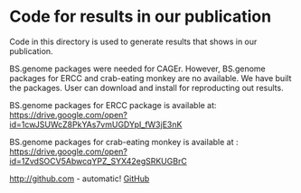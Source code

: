 # Code for results in our publication

Code in this directory is used to generate results that shows in our publication.

BS.genome packages were needed for CAGEr. However, BS.genome packages for ERCC and crab-eating monkey are no available. We have built the packages. User can download and install for reproducting out results.

BS.genome packages for ERCC package is available at: https://drive.google.com/open?id=1cwJSUWcZ8PkYAs7vmUGDYpI_fW3jE3nK

BS.genome packages for crab-eating monkey is available at : https://drive.google.com/open?id=1ZvdSOCV5AbwcqYPZ_SYX42egSRKUGBrC

http://github.com - automatic!
[GitHub](http://github.com)


